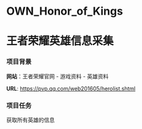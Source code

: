 # OWN_Honor_of_Kings
# 王者荣耀英雄信息采集

### 项目背景

  **网站**：王者荣耀官网 - 游戏资料 - 英雄资料
  
  **URL**:  https://pvp.qq.com/web201605/herolist.shtml

### 项目任务

  获取所有英雄的信息
